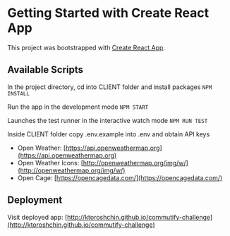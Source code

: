 # Getting Started with Create React App

This project was bootstrapped with [Create React App](https://github.com/facebook/create-react-app).

## Available Scripts

In the project directory, cd into CLIENT folder and install packages `NPM INSTALL`

Run the app in the development mode `NPM START`

Launches the test runner in the interactive watch mode `NPM RUN TEST`

Inside CLIENT folder copy .env.example into .env and obtain API keys
- Open Weather: [https://api.openweathermap.org](https://api.openweathermap.org)
- Open Weather Icons: [http://openweathermap.org/img/w/](http://openweathermap.org/img/w/)
- Open Cage: [https://opencagedata.com/](https://opencagedata.com/)

## Deployment
Visit deployed app: [http://ktoroshchin.github.io/commutify-challenge](http://ktoroshchin.github.io/commutify-challenge)